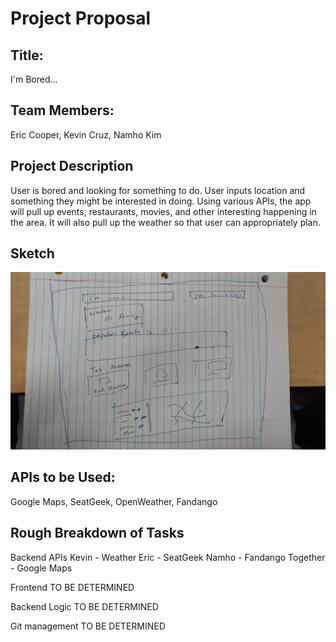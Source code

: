 # Project Proposal

## Title:
I'm Bored...

## Team Members:
Eric Cooper, Kevin Cruz, Namho Kim

## Project Description 
User is bored and looking for something to do. User inputs location and something they might be interested in doing. Using various APIs, the app will pull up events, restaurants, movies, and other interesting happening in the area. It will also pull up the weather so that user can appropriately plan. 

## Sketch

![Alt awesome-sketch](image/oursketch.jpg)

## APIs to be Used:
Google Maps, SeatGeek, OpenWeather, Fandango

## Rough Breakdown of Tasks
Backend APIs
Kevin - Weather
Eric - SeatGeek
Namho - Fandango
Together - Google Maps

Frontend
TO BE DETERMINED

Backend Logic
TO BE DETERMINED 

Git management
TO BE DETERMINED


